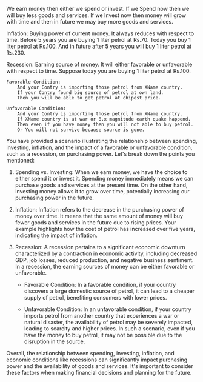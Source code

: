 We earn money then either we spend or invest.
If we Spend now then we will buy less goods and services.
If we Invest now then money will grow with time and then in future we may buy more goods and services.

Inflation: Buying power of current money. It always reduces with respect to time.
Before 5 years you are buying 1 liter petrol at Rs.70.
Today you buy 1 liter petrol at Rs.100.
And in future after 5 years you will buy 1 liter petrol at Rs.230.

Recession: Earning source of money. It will either favorable or unfavorable with respect to time.
Suppose today you are buying 1 liter petrol at Rs.100.

    Favorable Condition:
        And your Contry is importing those petrol from XName country.
        If your Contry found big source of petrol at own land.
        Then you will be able to get petrol at chipest price.

    Unfavorable Condition:
        And your Contry is importing those petrol from XName country.
        If XName country is at war or 8.x magnitude earth quake happend.
        Then even if you have money then you will not able to buy petrol.
        Or You will not survive because source is gone.




You have provided a scenario illustrating the relationship between spending, investing, inflation, and the impact of a favorable or unfavorable condition, such as a recession, on purchasing power. Let's break down the points you mentioned:

1. Spending vs. Investing: When we earn money, we have the choice to either spend it or invest it. Spending money immediately means we can purchase goods and services at the present time. On the other hand, investing money allows it to grow over time, potentially increasing our purchasing power in the future.

2. Inflation: Inflation refers to the decrease in the purchasing power of money over time. It means that the same amount of money will buy fewer goods and services in the future due to rising prices. Your example highlights how the cost of petrol has increased over five years, indicating the impact of inflation.

3. Recession: A recession pertains to a significant economic downturn characterized by a contraction in economic activity, including decreased GDP, job losses, reduced production, and negative business sentiment. In a recession, the earning sources of money can be either favorable or unfavorable.

   - Favorable Condition: In a favorable condition, if your country discovers a large domestic source of petrol, it can lead to a cheaper supply of petrol, benefiting consumers with lower prices.

   - Unfavorable Condition: In an unfavorable condition, if your country imports petrol from another country that experiences a war or natural disaster, the availability of petrol may be severely impacted, leading to scarcity and higher prices. In such a scenario, even if you have the money to buy petrol, it may not be possible due to the disruption in the source.

Overall, the relationship between spending, investing, inflation, and economic conditions like recessions can significantly impact purchasing power and the availability of goods and services. It's important to consider these factors when making financial decisions and planning for the future.
